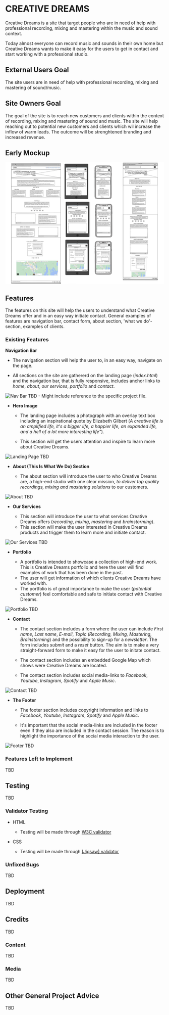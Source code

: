 # CREATIVE DREAMS

Creative Dreams is a site that target people who are in need of help with professional recording, mixing and mastering within the music and sound context.

Today almost everyone can record music and sounds in their own home but Creative Dreams wants to make it easy for the users to get in contact and start working with a professional studio.

## External Users Goal
The site users are in need of help with professional recording, mixing and mastering of sound/music.

## Site Owners Goal
The goal of the site is to reach new customers and clients within the context of recording, mixing and mastering of sound and music. The site will help reaching out to potential new customers and clients which wil increase the inflow of warm leads. The outcome will be strenghtened branding and increased revenue.

## Early Mockup
![Early Mockup](/mockup/img/creative_dreams_mockup_v0.9.png)

## Features
The features on this site will help the users to understand what Creative Dreams offer and in an easy way initiate contact. General examples of features are navigation bar, contact form, about section, 'what we do'-section, examples of clients.

### Existing Features

 __Navigation Bar__

  - The navigation section will help the user to, in an easy way, navigate on the page.

  - All sections on the site are gathererd on the landing page (*index.html*) and the navigation bar, that is fully responsive, includes anchor links to *home*, *about*, *our services*, *portfolio* and *contact*. 
 
![Nav Bar](TBD) TBD - Might include reference to the specific project file.

- __Hero Image__

  - The landing page includes a photograph with an overlay text box including an inspirational quote by Elizabeth Gilbert (*A creative life is an amplified life, it's a bigger life, a happier life, an expanded life, and a hell of a lot more interesting life"*).

  - This section will get the users attention and inspire to learn more about Creative Dreams.

![Landing Page](TBD) TBD

- __About (This Is What We Do) Section__

    - The about section will introduce the user to who Creative Dreams are, a high-end studio with one clear mission, *to deliver top quality recordings, mixing and mastering solutions* to our customers.


![About](TBD) TBD

- __Our Services__

  - This section will introduce the user to what services Creative Dreams offers (*recording*, *mixing*, *mastering* and *brainstorming*).
  - This section will make the user interested in Creative Dreams products and trigger them to learn more and initiate contact.

![Our Services](TBD) TBD

- __Portfolio__

    - A portfolio is intended to showcase a collection of high-end work. This is Creative Dreams portfolio and here the user will find examples of work that has been done in the past.
    - The user will get information of which clients Creative Dreams have worked with.
    - The portfolio is of great importance to make the user (*potential customer*) feel comfortable and safe to initiate contact with Creative Dreams.

![Portfolio](TBD) TBD

- __Contact__ 

  - The contact section includes a form where the user can include *First name*, *Last name*, *E-mail*, *Topic (Recording, Mixing, Mastering, Brainstorming*) and the possibility to sign-up for a *newsletter*. The form includes *submit* and a *reset* button. The aim is to make a very straight-forward form to make it easy for the user to initate contact.

  - The contact section includes an embedded Google Map which shows were Creative Dreams are located.

  - The contact section includes social media-links to *Facebook*, *Youtube*, *Instagram*, *Spotify* and *Apple Music*.

![Contact](TBD) TBD

- __The Footer__ 

  - The footer section includes copyright information and links to *Facebook*, *Youtube*, *Instagram*, *Spotify* and *Apple Music*.

  - It's important that the social media-links are included in the footer even if they also are included in the contact session. The reason is to highlight the importance of the social media interaction to the user.

![Footer](TBD) TBD

### Features Left to Implement

TBD

## Testing

TBD



### Validator Testing

- HTML
  - Testing will be made through [W3C validator](https://validator.w3.org/nu/?doc=https%3A%2F%2Fcode-institute-org.github.io%2Flove-running-2.0%2Findex.html)
  
- CSS
  - Testing will be made through [(Jigsaw) validator](https://jigsaw.w3.org/css-validator/validator?uri=https%3A%2F%2Fvalidator.w3.org%2Fnu%2F%3Fdoc%3Dhttps%253A%252F%252Fcode-institute-org.github.io%252Flove-running-2.0%252Findex.html&profile=css3svg&usermedium=all&warning=1&vextwarning=&lang=en#css)

### Unfixed Bugs

TBD

## Deployment

TBD

## Credits

TBD

### Content

TBD

### Media

TBD

## Other General Project Advice

TBD